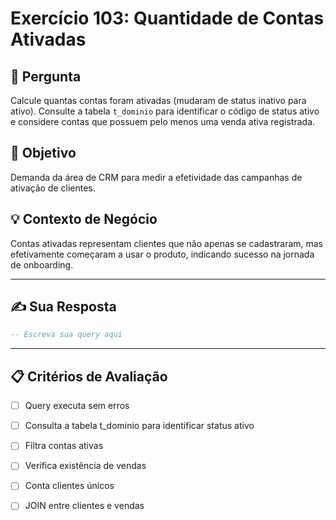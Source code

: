# Exercício 103: Quantidade de Contas Ativadas

## 📝 Pergunta

Calcule quantas contas foram ativadas (mudaram de status inativo para ativo). Consulte a tabela `t_dominio` para identificar o código de status ativo e considere contas que possuem pelo menos uma venda ativa registrada.

## 🎯 Objetivo

Demanda da área de CRM para medir a efetividade das campanhas de ativação de clientes.

## 💡 Contexto de Negócio

Contas ativadas representam clientes que não apenas se cadastraram, mas efetivamente começaram a usar o produto, indicando sucesso na jornada de onboarding.

---

## ✍️ Sua Resposta

```sql
-- Escreva sua query aqui


```

---

## 📋 Critérios de Avaliação

- [ ] Query executa sem erros
- [ ] Consulta a tabela t_dominio para identificar status ativo
- [ ] Filtra contas ativas
- [ ] Verifica existência de vendas
- [ ] Conta clientes únicos
- [ ] JOIN entre clientes e vendas

